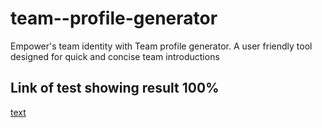 # team--profile-generator
Empower's team identity with Team profile generator. A user friendly tool designed for quick and concise team introductions 

## Link of test showing result 100%
[text](../../../Downloads/test_result.pdf)
